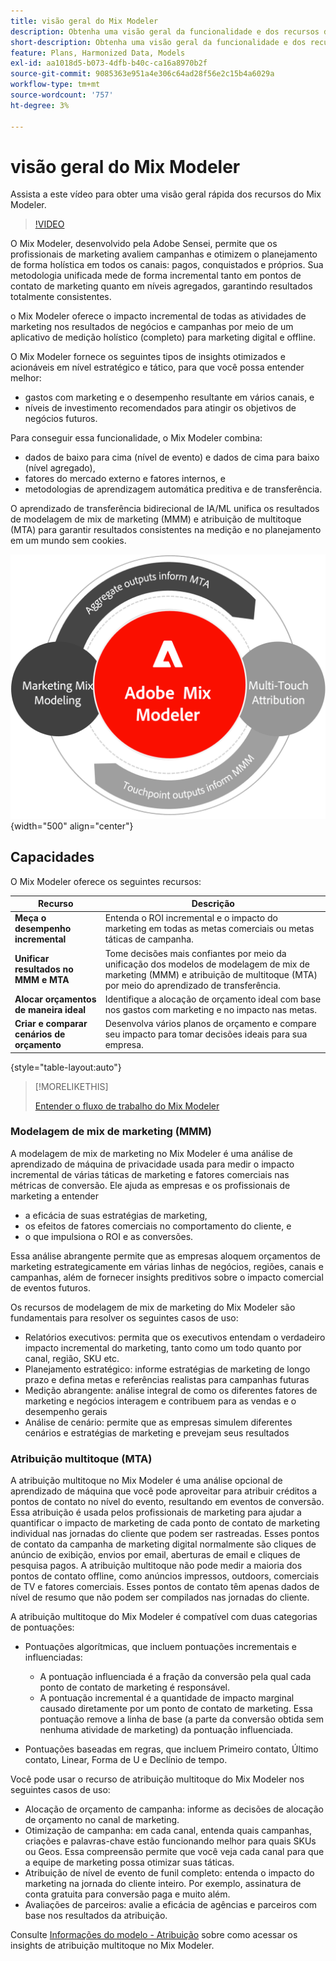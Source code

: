 ```yaml
---
title: visão geral do Mix Modeler
description: Obtenha uma visão geral da funcionalidade e dos recursos do Mix Modeler.
short-description: Obtenha uma visão geral da funcionalidade e dos recursos do Mix Modeler.
feature: Plans, Harmonized Data, Models
exl-id: aa1018d5-b073-4dfb-b40c-ca16a8970b2f
source-git-commit: 9085363e951a4e306c64ad28f56e2c15b4a6029a
workflow-type: tm+mt
source-wordcount: '757'
ht-degree: 3%

---
```


# visão geral do Mix Modeler

Assista a este vídeo para obter uma visão geral rápida dos recursos do Mix Modeler.

>[!VIDEO](https://video.tv.adobe.com/v/3424872/?learn=on)

O Mix Modeler, desenvolvido pela Adobe Sensei, permite que os profissionais de marketing avaliem campanhas e otimizem o planejamento de forma holística em todos os canais: pagos, conquistados e próprios. Sua metodologia unificada mede de forma incremental tanto em pontos de contato de marketing quanto em níveis agregados, garantindo resultados totalmente consistentes.

o Mix Modeler oferece o impacto incremental de todas as atividades de marketing nos resultados de negócios e campanhas por meio de um aplicativo de medição holístico (completo) para marketing digital e offline.

O Mix Modeler fornece os seguintes tipos de insights otimizados e acionáveis em nível estratégico e tático, para que você possa entender melhor:

* gastos com marketing e o desempenho resultante em vários canais, e
* níveis de investimento recomendados para atingir os objetivos de negócios futuros.


Para conseguir essa funcionalidade, o Mix Modeler combina:

* dados de baixo para cima (nível de evento) e dados de cima para baixo (nível agregado),
* fatores do mercado externo e fatores internos, e
* metodologias de aprendizagem automática preditiva e de transferência.

O aprendizado de transferência bidirecional de IA/ML unifica os resultados de modelagem de mix de marketing (MMM) e atribuição de multitoque (MTA) para garantir resultados consistentes na medição e no planejamento em um mundo sem cookies.

![Aprendizado de transferência bidirecional](/help/assets//birdirectional-transfer-learning.png){width="500" align="center"}


## Capacidades

O Mix Modeler oferece os seguintes recursos:

| Recurso | Descrição |
|---|---|
| **Meça o desempenho incremental** | Entenda o ROI incremental e o impacto do marketing em todas as metas comerciais ou metas táticas de campanha. |
| **Unificar resultados no MMM e MTA** | Tome decisões mais confiantes por meio da unificação dos modelos de modelagem de mix de marketing (MMM) e atribuição de multitoque (MTA) por meio do aprendizado de transferência. |
| **Alocar orçamentos de maneira ideal** | Identifique a alocação de orçamento ideal com base nos gastos com marketing e no impacto nas metas. |
| **Criar e comparar cenários de orçamento** | Desenvolva vários planos de orçamento e compare seu impacto para tomar decisões ideais para sua empresa. |

{style="table-layout:auto"}

>[!MORELIKETHIS]
>
>[Entender o fluxo de trabalho do Mix Modeler](workflow.md)


### Modelagem de mix de marketing (MMM)

A modelagem de mix de marketing no Mix Modeler é uma análise de aprendizado de máquina de privacidade usada para medir o impacto incremental de várias táticas de marketing e fatores comerciais nas métricas de conversão. Ele ajuda as empresas e os profissionais de marketing a entender

* a eficácia de suas estratégias de marketing,
* os efeitos de fatores comerciais no comportamento do cliente, e
* o que impulsiona o ROI e as conversões.

Essa análise abrangente permite que as empresas aloquem orçamentos de marketing estrategicamente em várias linhas de negócios, regiões, canais e campanhas, além de fornecer insights preditivos sobre o impacto comercial de eventos futuros.

Os recursos de modelagem de mix de marketing do Mix Modeler são fundamentais para resolver os seguintes casos de uso:

* Relatórios executivos: permita que os executivos entendam o verdadeiro impacto incremental do marketing, tanto como um todo quanto por canal, região, SKU etc.
* Planejamento estratégico: informe estratégias de marketing de longo prazo e defina metas e referências realistas para campanhas futuras
* Medição abrangente: análise integral de como os diferentes fatores de marketing e negócios interagem e contribuem para as vendas e o desempenho gerais
* Análise de cenário: permite que as empresas simulem diferentes cenários e estratégias de marketing e prevejam seus resultados


### Atribuição multitoque (MTA)

A atribuição multitoque no Mix Modeler é uma análise opcional de aprendizado de máquina que você pode aproveitar para atribuir créditos a pontos de contato no nível do evento, resultando em eventos de conversão. Essa atribuição é usada pelos profissionais de marketing para ajudar a quantificar o impacto de marketing de cada ponto de contato de marketing individual nas jornadas do cliente que podem ser rastreadas. Esses pontos de contato da campanha de marketing digital normalmente são cliques de anúncio de exibição, envios por email, aberturas de email e cliques de pesquisa pagos. A atribuição multitoque não pode medir a maioria dos pontos de contato offline, como anúncios impressos, outdoors, comerciais de TV e fatores comerciais. Esses pontos de contato têm apenas dados de nível de resumo que não podem ser compilados nas jornadas do cliente.

A atribuição multitoque do Mix Modeler é compatível com duas categorias de pontuações:

* Pontuações algorítmicas, que incluem pontuações incrementais e influenciadas:
   * A pontuação influenciada é a fração da conversão pela qual cada ponto de contato de marketing é responsável.
   * A pontuação incremental é a quantidade de impacto marginal causado diretamente por um ponto de contato de marketing. Essa pontuação remove a linha de base (a parte da conversão obtida sem nenhuma atividade de marketing) da pontuação influenciada.

* Pontuações baseadas em regras, que incluem Primeiro contato, Último contato, Linear, Forma de U e Declínio de tempo.

Você pode usar o recurso de atribuição multitoque do Mix Modeler nos seguintes casos de uso:

* Alocação de orçamento de campanha: informe as decisões de alocação de orçamento no canal de marketing.
* Otimização de campanha: em cada canal, entenda quais campanhas, criações e palavras-chave estão funcionando melhor para quais SKUs ou Geos. Essa compreensão permite que você veja cada canal para que a equipe de marketing possa otimizar suas táticas.
* Atribuição de nível de evento de funil completo: entenda o impacto do marketing na jornada do cliente inteiro. Por exemplo, assinatura de conta gratuita para conversão paga e muito além.
* Avaliações de parceiros: avalie a eficácia de agências e parceiros com base nos resultados da atribuição.

Consulte [Informações do modelo - Atribuição](../models/insights.md#attribution) sobre como acessar os insights de atribuição multitoque no Mix Modeler.


